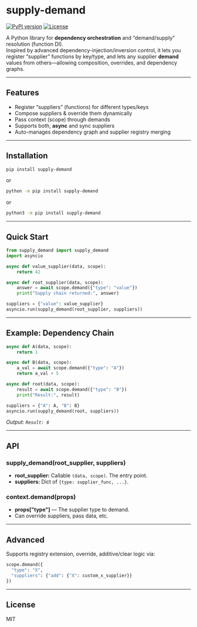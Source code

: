 # supply-demand

[![PyPI version](https://img.shields.io/pypi/v/supply-demand.svg)](https://pypi.org/project/supply-demand/)
[![License](https://img.shields.io/pypi/l/supply-demand.svg)](LICENSE)

A Python library for **dependency orchestration** and “demand/supply” resolution (function DI).  
Inspired by advanced dependency-injection/inversion control, it lets you register “supplier” functions by key/type, and lets any supplier **demand** values from others—allowing composition, overrides, and dependency graphs.

---

## Features

- Register “suppliers” (functions) for different types/keys
- Compose suppliers & override them dynamically
- Pass context (scope) through demands
- Supports both, **async** and sync suppliers
- Auto-manages dependency graph and supplier registry merging

---

## Installation

```bash
pip install supply-demand
```
or

```bash
python -m pip install supply-demand
```
or

```bash
python3 -m pip install supply-demand
```

---

## Quick Start

```python
from supply_demand import supply_demand
import asyncio

async def value_supplier(data, scope):
    return 42

async def root_supplier(data, scope):
    answer = await scope.demand({"type": "value"})
    print("Supply chain returned:", answer)

suppliers = {"value": value_supplier}
asyncio.run(supply_demand(root_supplier, suppliers))
```

---

## Example: Dependency Chain

```python
async def A(data, scope):
    return 1

async def B(data, scope):
    a_val = await scope.demand({"type": "A"})
    return a_val + 5

async def root(data, scope):
    result = await scope.demand({"type": "B"})
    print("Result:", result)

suppliers = {"A": A, "B": B}
asyncio.run(supply_demand(root, suppliers))
```

_Output: `Result: 6`_

---

## API

### supply_demand(root_supplier, suppliers)

- **root_supplier:** Callable `(data, scope)`. The entry point.
- **suppliers:** Dict of `{type: supplier_func, ...}`.

### context.demand(props)

- **props["type"]** — The supplier type to demand.
- Can override suppliers, pass data, etc.

---

## Advanced

Supports registry extension, override, additive/clear logic via:

```python
scope.demand({
  "type": "X",
  "suppliers": {"add": {"X": custom_x_supplier}}
})
```

---

## License

MIT
